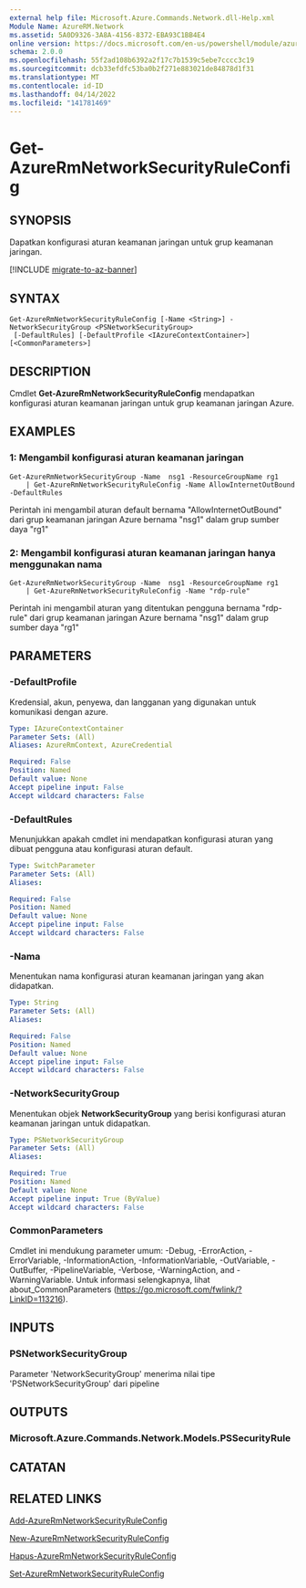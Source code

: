 ```yaml
---
external help file: Microsoft.Azure.Commands.Network.dll-Help.xml
Module Name: AzureRM.Network
ms.assetid: 5A0D9326-3A8A-4156-8372-EBA93C1BB4E4
online version: https://docs.microsoft.com/en-us/powershell/module/azurerm.network/get-azurermnetworksecurityruleconfig
schema: 2.0.0
ms.openlocfilehash: 55f2ad108b6392a2f17c7b1539c5ebe7cccc3c19
ms.sourcegitcommit: dcb33efdfc53ba0b2f271e883021de84878d1f31
ms.translationtype: MT
ms.contentlocale: id-ID
ms.lasthandoff: 04/14/2022
ms.locfileid: "141781469"
---
```

# Get-AzureRmNetworkSecurityRuleConfig

## SYNOPSIS
Dapatkan konfigurasi aturan keamanan jaringan untuk grup keamanan jaringan.

[!INCLUDE [migrate-to-az-banner](../../includes/migrate-to-az-banner.md)]

## SYNTAX

```
Get-AzureRmNetworkSecurityRuleConfig [-Name <String>] -NetworkSecurityGroup <PSNetworkSecurityGroup>
 [-DefaultRules] [-DefaultProfile <IAzureContextContainer>] [<CommonParameters>]
```

## DESCRIPTION
Cmdlet **Get-AzureRmNetworkSecurityRuleConfig** mendapatkan konfigurasi aturan keamanan jaringan untuk grup keamanan jaringan Azure.

## EXAMPLES

### 1: Mengambil konfigurasi aturan keamanan jaringan
```
Get-AzureRmNetworkSecurityGroup -Name  nsg1 -ResourceGroupName rg1 
    | Get-AzureRmNetworkSecurityRuleConfig -Name AllowInternetOutBound -DefaultRules
```

Perintah ini mengambil aturan default bernama "AllowInternetOutBound" dari grup keamanan jaringan Azure bernama "nsg1" dalam grup sumber daya "rg1"

### 2: Mengambil konfigurasi aturan keamanan jaringan hanya menggunakan nama
```
Get-AzureRmNetworkSecurityGroup -Name  nsg1 -ResourceGroupName rg1 
    | Get-AzureRmNetworkSecurityRuleConfig -Name "rdp-rule"
```

Perintah ini mengambil aturan yang ditentukan pengguna bernama "rdp-rule" dari grup keamanan jaringan Azure bernama "nsg1" dalam grup sumber daya "rg1"

## PARAMETERS

### -DefaultProfile
Kredensial, akun, penyewa, dan langganan yang digunakan untuk komunikasi dengan azure.

```yaml
Type: IAzureContextContainer
Parameter Sets: (All)
Aliases: AzureRmContext, AzureCredential

Required: False
Position: Named
Default value: None
Accept pipeline input: False
Accept wildcard characters: False
```

### -DefaultRules
Menunjukkan apakah cmdlet ini mendapatkan konfigurasi aturan yang dibuat pengguna atau konfigurasi aturan default.

```yaml
Type: SwitchParameter
Parameter Sets: (All)
Aliases: 

Required: False
Position: Named
Default value: None
Accept pipeline input: False
Accept wildcard characters: False
```

### -Nama
Menentukan nama konfigurasi aturan keamanan jaringan yang akan didapatkan.

```yaml
Type: String
Parameter Sets: (All)
Aliases: 

Required: False
Position: Named
Default value: None
Accept pipeline input: False
Accept wildcard characters: False
```

### -NetworkSecurityGroup
Menentukan objek **NetworkSecurityGroup** yang berisi konfigurasi aturan keamanan jaringan untuk didapatkan.

```yaml
Type: PSNetworkSecurityGroup
Parameter Sets: (All)
Aliases: 

Required: True
Position: Named
Default value: None
Accept pipeline input: True (ByValue)
Accept wildcard characters: False
```

### CommonParameters
Cmdlet ini mendukung parameter umum: -Debug, -ErrorAction, -ErrorVariable, -InformationAction, -InformationVariable, -OutVariable, -OutBuffer, -PipelineVariable, -Verbose, -WarningAction, and -WarningVariable. Untuk informasi selengkapnya, lihat about_CommonParameters (https://go.microsoft.com/fwlink/?LinkID=113216).

## INPUTS

### PSNetworkSecurityGroup
Parameter 'NetworkSecurityGroup' menerima nilai tipe 'PSNetworkSecurityGroup' dari pipeline

## OUTPUTS

### Microsoft.Azure.Commands.Network.Models.PSSecurityRule

## CATATAN

## RELATED LINKS

[Add-AzureRmNetworkSecurityRuleConfig](./Add-AzureRmNetworkSecurityRuleConfig.md)

[New-AzureRmNetworkSecurityRuleConfig](./New-AzureRmNetworkSecurityRuleConfig.md)

[Hapus-AzureRmNetworkSecurityRuleConfig](./Remove-AzureRmNetworkSecurityRuleConfig.md)

[Set-AzureRmNetworkSecurityRuleConfig](./Set-AzureRmNetworkSecurityRuleConfig.md)


